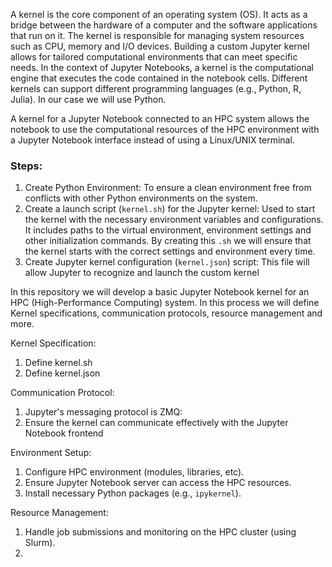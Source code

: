 A kernel is the core component of an operating system (OS). It acts as a bridge between the hardware of a computer and the software applications that run on it. The kernel is responsible for managing system resources such as CPU, memory and I/O devices. Building a custom Jupyter kernel allows for tailored computational environments that can meet specific needs. In the context of Jupyter Notebooks, a kernel is the computational engine that executes the code contained in the notebook cells. Different kernels can support different programming languages (e.g., Python, R, Julia). In our case we will use Python.

A kernel for a Jupyter Notebook connected to an HPC system allows the notebook to use the computational resources of the HPC environment with a Jupyter Notebook interface instead of using a Linux/UNIX terminal.

### Steps:

1. Create Python Environment: To ensure a clean environment free from conflicts with other Python environments on the system.
2. Create a launch script (`kernel.sh`) for the Jupyter kernel: Used to start the kernel with the necessary environment variables and configurations. It includes paths to the virtual environment, environment settings and other initialization commands. By creating this `.sh` we will ensure that the kernel starts with the correct settings and environment every time.
3. Create Jupyter kernel configuration (`kernel.json`) script: This file will allow Jupyter to recognize and launch the custom kernel

In this repository we will develop a basic Jupyter Notebook kernel for an HPC (High-Performance Computing) system. In this process we will define Kernel specifications, communication protocols, resource management and more.

Kernel Specification:

1. Define kernel.sh
2. Define kernel.json

Communication Protocol:

1. Jupyter's messaging protocol is ZMQ:
2. Ensure the kernel can communicate effectively with the Jupyter Notebook frontend

Environment Setup:

1. Configure HPC environment (modules, libraries, etc).
2. Ensure Jupyter Notebook server can access the HPC resources.
3. Install necessary Python packages (e.g., `ipykernel`).

Resource Management:

1. Handle job submissions and monitoring on the HPC cluster (using Slurm).
2. 
